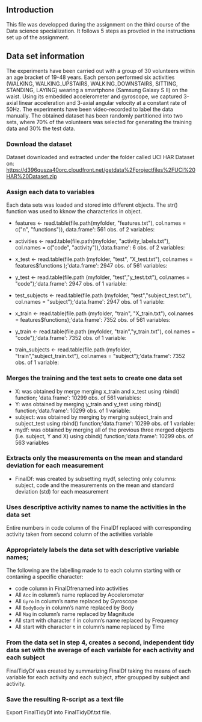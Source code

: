 ## Introduction

This file was developped during the assignment on the third course of the Data science specialization. 
It follows 5 steps as provdied in the instructions set up of the assignment.

## Data set information
The experiments have been carried out with a group of 30 volunteers within an age bracket of 19-48 years. 
Each person performed six activities (WALKING, WALKING_UPSTAIRS, WALKING_DOWNSTAIRS, SITTING, STANDING, LAYING) wearing a smartphone (Samsung Galaxy S II) on the waist. 
Using its embedded accelerometer and gyroscope, we captured 3-axial linear acceleration and 3-axial angular velocity at a constant rate of 50Hz. 
The experiments have been video-recorded to label the data manually. 
The obtained dataset has been randomly partitioned into two sets, where 70% of the volunteers was selected for generating the training data and 30% the test data.

### Download the dataset
Dataset downloaded and extracted under the folder called UCI HAR Dataset on: https://d396qusza40orc.cloudfront.net/getdata%2Fprojectfiles%2FUCI%20HAR%20Dataset.zip

### Assign each data to variables
Each data sets was loaded and stored into different objects. The str() function was used to kknow the characterics in object.

- features <- read.table(file.path(myfolder, "features.txt"), col.names = c("n", "functions")), data.frame':	561 obs. of  2 variables:
- activities <- read.table(file.path(myfolder, "activity_labels.txt"), col.names = c("code", "activity")),'data.frame':	6 obs. of  2 variables:

- x_test <- read.table(file.path (myfolder, "test", "X_test.txt"), col.names = features$functions );'data.frame':	2947 obs. of  561 variables:
- y_test <- read.table(file.path (myfolder, "test","y_test.txt"), col.names = "code");'data.frame':	2947 obs. of  1 variable:
- test_subjects <- read.table(file.path (myfolder, "test","subject_test.txt"), col.names = "subject");'data.frame':	2947 obs. of  1 variable:

- x_train <- read.table(file.path (myfolder, "train", "X_train.txt"), col.names = features$functions);'data.frame':	7352 obs. of  561 variables:
- y_train <- read.table(file.path (myfolder, "train","y_train.txt"), col.names = "code");'data.frame':	7352 obs. of  1 variable:
- train_subjects <- read.table(file.path (myfolder, "train","subject_train.txt"), col.names = "subject");'data.frame':	7352 obs. of  1 variable:

### Merges the training and the test sets to create one data set
- X: was obtained by merge merging x_train and x_test using rbind() function; 'data.frame':	10299 obs. of  561 variables:
- Y: was obtained by merging y_train and y_test using rbind() function;'data.frame':	10299 obs. of  1 variable:
- subject: was obtained by merging by merging subject_train and subject_test using rbind() function;'data.frame':	10299 obs. of  1 variable:
- mydf: was obtained by merging all of the previous three merged objects (i.e. subject, Y and X) using cbind() function;'data.frame':	10299 obs. of  563 variables

### Extracts only the measurements on the mean and standard deviation for each measurement
- FinalDf: was created by subsetting mydf, selecting only columns: subject, code and the measurements on the mean and standard deviation (std) for each measurement

### Uses descriptive activity names to name the activities in the data set
Entire numbers in code column of the FinalDf replaced with corresponding activity taken from second column of the activities variable

### Appropriately labels the data set with descriptive variable names;
The following are the labelling made to to each column starting with or contaning a specific character:
- code column in FinalDfrenamed into activities
- All `Acc` in column’s name replaced by Accelerometer
- All `Gyro` in column’s name replaced by Gyroscope
- All `BodyBody` in column’s name replaced by Body
- All `Mag` in column’s name replaced by Magnitude
- All start with character `f` in column’s name replaced by Frequency
- All start with character `t` in column’s name replaced by Time

### From the data set in step 4, creates a second, independent tidy data set with the average of each variable for each activity and each subject
FinalTidyDf was created by summarizing FinalDf taking the means of each variable for each activity and each subject, after groupped by subject and activity.

### Save the resulting R-script as a text file
Export FinalTidyDf into FinalTidyDf.txt file.
